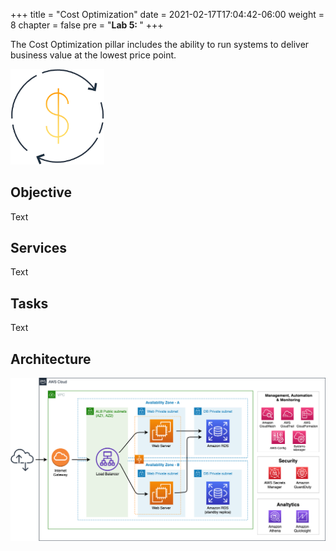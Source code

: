 +++
title = "Cost Optimization"
date = 2021-02-17T17:04:42-06:00
weight = 8
chapter = false
pre = "<b>Lab 5:  </b>"
+++

The Cost Optimization pillar includes the ability to run systems to deliver business value at the lowest price point.

<img src="images/cost.png" alt="drawing" width="150"/>

## Objective

Text 

## Services

Text

## Tasks

Text

## Architecture

<img src="images/target-up.png" alt="drawing" width="1200"/>